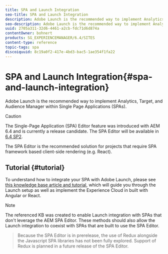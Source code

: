 ```yaml
---
title: SPA and Launch Integration
seo-title: SPA and Launch Integration
description: Adobe Launch is the recommended way to implement Analytics, Target, and Audience Manager within SPAs.
seo-description: Adobe Launch is the recommended way to implement Analytics, Target, and Audience Manager within SPAs.
uuid: 2705a311-32d6-4461-a2cb-fdc71d6d874a
contentOwner: bohnert
products: SG_EXPERIENCEMANAGER/6.4/SITES
content-type: reference
topic-tags: spa
discoiquuid: 8c19a0f2-417e-4bd3-bac5-1ae354f1fa22
---
```


# SPA and Launch Integration{#spa-and-launch-integration}

Adobe Launch is the recommended way to implement Analytics, Target, and Audience Manager within Single Page Applications (SPAs).

>[!CAUTION]
>
>The Single-Page Application (SPA) Editor feature was introduced with AEM 6.4 and is currently a release candidate. The SPA Editor will be available in [6.4 SP2](/content/help/en/experience-manager/maintenance-releases-roadmap).
>
>The SPA Editor is the recommended solution for projects that require SPA framework based client-side rendering (e.g. React).

## Tutorial {#tutorial}

To understand how to integrate your SPA with Adobe Launch, please see [this knowledge base article and tutorial](/content/help/en/experience-manager/kt/integration/using/launch-reference-architecture-SPA-tutorial-implement), which will guide you through the Launch setup as well as implement the Experience Cloud in built with Angular or React.

>[!NOTE]
>
>The referenced KB was created to enable Launch integration with SPAs that don't leverage the AEM SPA Editor. These methods should also allow the Launch integration to coexist with SPAs that are built to use the SPA Editor.  

>
>Because the SPA Editor is in prerelease, the use of Redux alongside the Javascript SPA libraries has not been fully explored. Support of Redux is planned in a future release of the SPA Editor.

